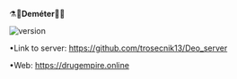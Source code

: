 ⚗️🌿<b>Deméter</b>💊💉

![version](https://img.shields.io/badge/Done-56%25-green)

•Link to server: https://github.com/trosecnik13/Deo_server

•Web: https://drugempire.online
